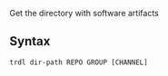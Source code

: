 Get the directory with software artifacts

## Syntax

```shell
trdl dir-path REPO GROUP [CHANNEL]
```

